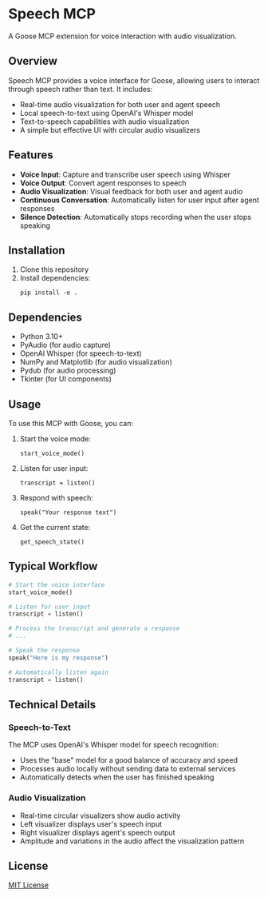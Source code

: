 # Speech MCP

A Goose MCP extension for voice interaction with audio visualization.

## Overview

Speech MCP provides a voice interface for Goose, allowing users to interact through speech rather than text. It includes:

- Real-time audio visualization for both user and agent speech
- Local speech-to-text using OpenAI's Whisper model
- Text-to-speech capabilities with audio visualization
- A simple but effective UI with circular audio visualizers

## Features

- **Voice Input**: Capture and transcribe user speech using Whisper
- **Voice Output**: Convert agent responses to speech
- **Audio Visualization**: Visual feedback for both user and agent audio
- **Continuous Conversation**: Automatically listen for user input after agent responses
- **Silence Detection**: Automatically stops recording when the user stops speaking

## Installation

1. Clone this repository
2. Install dependencies:
   ```
   pip install -e .
   ```

## Dependencies

- Python 3.10+
- PyAudio (for audio capture)
- OpenAI Whisper (for speech-to-text)
- NumPy and Matplotlib (for audio visualization)
- Pydub (for audio processing)
- Tkinter (for UI components)

## Usage

To use this MCP with Goose, you can:

1. Start the voice mode:
   ```
   start_voice_mode()
   ```

2. Listen for user input:
   ```
   transcript = listen()
   ```

3. Respond with speech:
   ```
   speak("Your response text")
   ```

4. Get the current state:
   ```
   get_speech_state()
   ```

## Typical Workflow

```python
# Start the voice interface
start_voice_mode()

# Listen for user input
transcript = listen()

# Process the transcript and generate a response
# ...

# Speak the response
speak("Here is my response")

# Automatically listen again
transcript = listen()
```

## Technical Details

### Speech-to-Text

The MCP uses OpenAI's Whisper model for speech recognition:
- Uses the "base" model for a good balance of accuracy and speed
- Processes audio locally without sending data to external services
- Automatically detects when the user has finished speaking

### Audio Visualization

- Real-time circular visualizers show audio activity
- Left visualizer displays user's speech input
- Right visualizer displays agent's speech output
- Amplitude and variations in the audio affect the visualization pattern

## License

[MIT License](LICENSE)